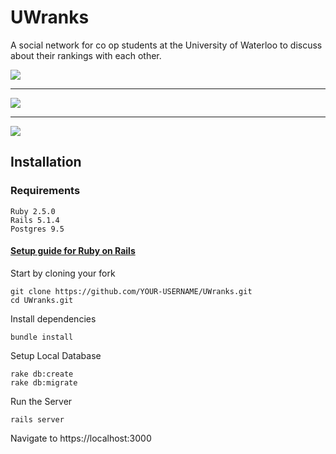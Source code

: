 # UWranks

A social network for co op students at the University of Waterloo to discuss about their rankings with each other.

![](https://github.com/its007Kevin/UWranks/blob/master/sc3.png)

---

![](https://github.com/its007Kevin/UWranks/blob/master/sc1.png)

---

![](https://github.com/its007Kevin/UWranks/blob/master/sc2.png)

## Installation

### Requirements
```
Ruby 2.5.0
Rails 5.1.4
Postgres 9.5
```
#### [Setup guide for Ruby on Rails](https://gorails.com/setup/ubuntu/16.04)

Start by cloning your fork
```
git clone https://github.com/YOUR-USERNAME/UWranks.git
cd UWranks.git
```
Install dependencies
```
bundle install
```
Setup Local Database
```
rake db:create
rake db:migrate
```
Run the Server
```
rails server
```
Navigate to https://localhost:3000
